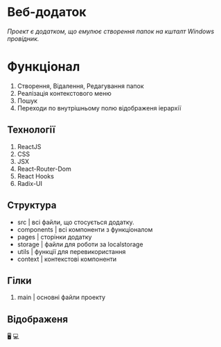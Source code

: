 # Веб-додаток

_Проект є додатком, що емулює створення папок на кшталт Windows провідник._


# Функціонал

  1. Створення, Відалення, Редагування папок
  2. Реалізація контекстового меню
  3. Пошук
  4. Переходи по внутрішньому полю відображеня іерархії


## Технології

  1. ReactJS
  2. CSS
  3. JSX
  4. React-Router-Dom
  5. React Hooks
  6. Radix-UI


## Структура
  - src        | всі файли, що стосується додатку.
  - components | всі компоненти з функціоналом
  - pages      | сторінки додатку
  - storage    | файли для роботи за localstorage
  - utils      | функції для перевикористання
  - context    | контекстові компоненти


## Гілки

  1. main     | основні файли проекту

     
## Відображеня 

  🖥️ 💻
